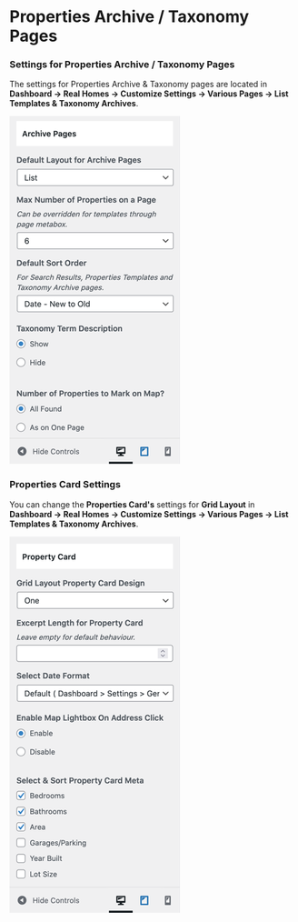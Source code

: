 # Properties Archive / Taxonomy Pages

### **Settings for Properties Archive / Taxonomy Pages**

The settings for Properties Archive & Taxonomy pages are located in **Dashboard → Real Homes → Customize Settings → Various Pages → List Templates & Taxonomy Archives**.

![Adding Listing Page to the Menu](images/create-pages/properties-archive-page-settings.png)

### **Properties Card Settings**

You can change the **Properties Card's** settings for **Grid Layout** in **Dashboard → Real Homes → Customize Settings → Various Pages → List Templates & Taxonomy Archives**.

![Adding Listing Page to the Menu](images/create-pages/properties-card-settings.png)